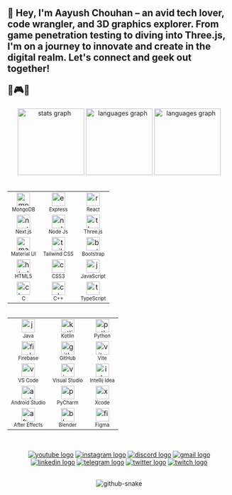 <h2 align="left">👋 Hey, I'm Aayush Chouhan – an avid tech lover, code wrangler, and 3D graphics explorer. From game
  penetration testing to diving into Three.js, I'm on a journey to innovate and create in the digital realm. Let's
  connect and geek out together!

🚀🎮🌌

</h2>

<div align="center">
  <img
    src="https://github-readme-stats.vercel.app/api?username=aayushchouhan24&hide_title=false&hide_rank=false&show_icons=true&include_all_commits=true&count_private=true&disable_animations=false&theme=dracula&locale=en&hide_border=false"
    height="150" alt="stats graph" />
  <img
    src="https://github-readme-stats.vercel.app/api/top-langs?username=aayushchouhan24&locale=en&hide_title=false&layout=compact&card_width=320&langs_count=5&theme=dracula&hide_border=false"
    height="150" alt="languages graph" />
  <img
    src="https://github-readme-streak-stats.herokuapp.com/?user=aayushchouhan24&theme=dracula&hide_border=false"
    height="150" alt="languages graph" />
</div>

<br clear="both">

  
<table align="left">
  <tr>
    <td align="center"><img height='30' src="https://skillicons.dev/icons?i=mongodb" alt="mongodb logo" ><br><sub><sup>MongoDB</td>
    <td align="center"><img height='30' src="https://skillicons.dev/icons?i=express" alt="express logo" ><br><sub><sup>Express</td>
    <td align="center"><img height='30' src="https://skillicons.dev/icons?i=react" alt="react logo" ><br><sub><sup>React</td>
  </tr>
  
  <tr>
    <td align="center"><img height='30' src="https://skillicons.dev/icons?i=next" alt="next logo" ><br><sub><sup>Next.js</td>
    <td align="center"><img height='30' src="https://skillicons.dev/icons?i=nodejs" alt="nodejs logo" ><br><sub><sup>Node Js</td>
    <td align="center"><img height='30' src="https://skillicons.dev/icons?i=threejs" alt="three logo" ><br><sub><sup>Three.js</td>
  </tr>
  <tr>
    <td align="center"><img height='30' src="https://skillicons.dev/icons?i=materialui" alt="material logo"><br><sub><sup>Material UI</td>
    <td align="center"><img height='30' src="https://skillicons.dev/icons?i=tailwind" alt="tailwind logo"><br><sub><sup>Tailwind CSS</td>
    <td align="center"><img height='30' src="https://cdn.simpleicons.org/bootstrap/7952B3" alt="bootstrap logo" ><br><sub><sup>Bootstrap</td>
  </tr>
  

  <tr>
    <td align="center"><img height='30' src="https://skillicons.dev/icons?i=html" alt="html5 logo" ><br><sub><sup>HTML5</td>
    <td align="center"><img height='30' src="https://skillicons.dev/icons?i=css" alt="css3 logo" ><br><sub><sup>CSS3</td>
    <td align="center"><img height='30' src="https://skillicons.dev/icons?i=js" alt="javascript logo" ><br><sub><sup>JavaScript</td>
  </tr>

  <tr>
    <td align="center"><img height='30' src="https://skillicons.dev/icons?i=c" alt="c logo" ><br><sub><sup>C</td>
    <td align="center"><img height='30' src="https://skillicons.dev/icons?i=cpp" alt="cplusplus logo" ><br><sub><sup>C++</td>
    <td align="center"><img height='30' src="https://skillicons.dev/icons?i=ts" alt="typescript logo" ><br><sub><sup>TypeScript</td>

  </tr>
</table>

<table align="right">
  <tr>
    <td align="center"><img height='30' src="https://skillicons.dev/icons?i=java" alt="java logo" ><br><sub><sup>Java</td>
    <td align="center"><img height='30' src="https://skillicons.dev/icons?i=kotlin" alt="kotlin logo" ><br><sub><sup>Kotlin</td>
    <td align="center"><img height='30' src="https://skillicons.dev/icons?i=py" alt="python logo" ><br><sub><sup>Python</td>
  </tr>

  <tr>
    <td align="center"><img height='30' src="https://skillicons.dev/icons?i=firebase" alt="firebase logo" ><br><sub><sup>Firebase</td>
    <td align="center"><img height='30' src="https://skillicons.dev/icons?i=github" alt="github logo" ><br><sub><sup>GitHub</td>
    <td align="center"><img height='30' src="https://skillicons.dev/icons?i=vite" alt="vite logo" ><br><sub><sup>Vite</td>
  </tr>

  <tr>
    <td align="center"><img height='30' src="https://skillicons.dev/icons?i=vscode" alt="vscode logo" ><br><sub><sup>VS Code</td>
    <td align="center"><img height='30' src="https://skillicons.dev/icons?i=visualstudio" alt="visualstudio logo" ><br><sub><sup>Visual Studio</td>
    <td align="center"><img height='30' src="https://skillicons.dev/icons?i=idea" alt="idea logo" ><br><sub><sup>Intellij Idea</td>
  </tr>

  <tr>
    <td align="center"><img height='30' src="https://skillicons.dev/icons?i=androidstudio" alt="androidstudio logo" ><br><sub><sup>Android Studio</td>
    <td align="center"><img height='30' src="https://cdn.jsdelivr.net/gh/devicons/devicon/icons/pycharm/pycharm-original.svg" alt="pycharm logo" ><br><sub><sup>PyCharm</td>
    <td align="center"><img height='30' src="https://cdn.jsdelivr.net/gh/devicons/devicon/icons/xcode/xcode-original.svg" alt="xcode logo" ><br><sub><sup>Xcode</td>
  </tr>

  <tr>
    <td align="center"><img height='30' src="https://cdn.simpleicons.org/adobeaftereffects/9999FF" alt="aftereffects logo" ><br><sub><sup>After Effects</td>
    <td align="center"><img height='30' src="https://skillicons.dev/icons?i=blender" alt="blender logo" ><br><sub><sup>Blender</td>
    <td align="center"><img height='30' src="https://skillicons.dev/icons?i=figma" alt="figma logo" ><br><sub><sup>Figma</td>
  </tr>
</table>

<h1></h1>
<br clear="both">
<br clear="both">

<div align="center">
  
[![youtube logo](https://img.shields.io/static/v1?message=Youtube&logo=youtube&label=&color=FF0000&logoColor=white&labelColor=&style=for-the-badge)](https://youtube.com/@aayushchouhan_24)
[![instagram logo](https://img.shields.io/static/v1?message=Instagram&logo=instagram&label=&color=E4405F&logoColor=white&labelColor=&style=for-the-badge)](https://instagram.com/aayushchouhan_24?utm_source=qr&igshid=MzNlNGNkZWQ4Mg%3D%3D)
[![discord logo](https://img.shields.io/static/v1?message=Discord&logo=discord&label=&color=7289DA&logoColor=white&labelColor=&style=for-the-badge)](https://discord.com/users/542424022764355587)
[![gmail logo](https://img.shields.io/static/v1?message=Gmail&logo=gmail&label=&color=D14836&logoColor=white&labelColor=&style=for-the-badge)](aayushchouhan24@gmail.com)
[![linkedin logo](https://img.shields.io/static/v1?message=LinkedIn&logo=linkedin&label=&color=0077B5&logoColor=white&labelColor=&style=for-the-badge)](https://www.linkedin.com/in/aayushchouhan24)
[![telegram logo](https://img.shields.io/static/v1?message=Telegram&logo=telegram&label=&color=2CA5E0&logoColor=white&labelColor=&style=for-the-badge)](https://t.me/aayushchouhan24)
[![twitter logo](https://img.shields.io/static/v1?message=Twitter&logo=twitter&label=&color=1DA1F2&logoColor=white&labelColor=&style=for-the-badge)](https://twitter.com/Aayushchouhan24)
[![twitch logo](https://img.shields.io/static/v1?message=Twitch&logo=twitch&label=&color=9146FF&logoColor=white&labelColor=&style=for-the-badge)](https://www.twitch.tv/techno_aayush)

<br clear="both">
<img alt="github-snake"
  src="https://cdn.jsdelivr.net/gh/aayushchouhan24/aayushchouhan24@output/github-contribution-grid-snake-dark.svg" />
  
</div>
